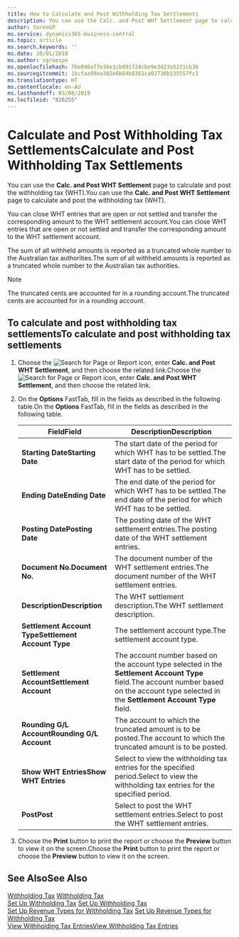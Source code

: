 ```yaml
---
title: How to Calculate and Post Withholding Tax Settlements
description: You can use the Calc. and Post WHT Settlement page to calculate and post the withholding tax (WHT).
author: SorenGP
ms.service: dynamics365-business-central
ms.topic: article
ms.search.keywords: ''
ms.date: 10/01/2018
ms.author: sgroespe
ms.openlocfilehash: 76e046af7e36e1cb091f24cbe9e3d23a5231cb3b
ms.sourcegitcommit: 1bcfaa99ea302e6b84b8361ca02730b135557fc1
ms.translationtype: HT
ms.contentlocale: en-AU
ms.lasthandoff: 03/08/2019
ms.locfileid: "826255"
---
```

# <a name="calculate-and-post-withholding-tax-settlements"></a><span data-ttu-id="46859-103">Calculate and Post Withholding Tax Settlements</span><span class="sxs-lookup"><span data-stu-id="46859-103">Calculate and Post Withholding Tax Settlements</span></span>
<span data-ttu-id="46859-104">You can use the **Calc. and Post WHT Settlement** page to calculate and post the withholding tax (WHT).</span><span class="sxs-lookup"><span data-stu-id="46859-104">You can use the **Calc. and Post WHT Settlement** page to calculate and post the withholding tax (WHT).</span></span>  

<span data-ttu-id="46859-105">You can close WHT entries that are open or not settled and transfer the corresponding amount to the WHT settlement account.</span><span class="sxs-lookup"><span data-stu-id="46859-105">You can close WHT entries that are open or not settled and transfer the corresponding amount to the WHT settlement account.</span></span>  

<span data-ttu-id="46859-106">The sum of all withheld amounts is reported as a truncated whole number to the Australian tax authorities.</span><span class="sxs-lookup"><span data-stu-id="46859-106">The sum of all withheld amounts is reported as a truncated whole number to the Australian tax authorities.</span></span>  

> [!NOTE]  
>  <span data-ttu-id="46859-107">The truncated cents are accounted for in a rounding account.</span><span class="sxs-lookup"><span data-stu-id="46859-107">The truncated cents are accounted for in a rounding account.</span></span>  

## <a name="to-calculate-and-post-withholding-tax-settlements"></a><span data-ttu-id="46859-108">To calculate and post withholding tax settlements</span><span class="sxs-lookup"><span data-stu-id="46859-108">To calculate and post withholding tax settlements</span></span>  

1.  <span data-ttu-id="46859-109">Choose the ![Search for Page or Report](../../media/ui-search/search_small.png "Search for Page or Report icon") icon, enter **Calc. and Post WHT Settlement**, and then choose the related link.</span><span class="sxs-lookup"><span data-stu-id="46859-109">Choose the ![Search for Page or Report](../../media/ui-search/search_small.png "Search for Page or Report icon") icon, enter **Calc. and Post WHT Settlement**, and then choose the related link.</span></span>  
2.  <span data-ttu-id="46859-110">On the **Options** FastTab, fill in the fields as described in the following table.</span><span class="sxs-lookup"><span data-stu-id="46859-110">On the **Options** FastTab, fill in the fields as described in the following table.</span></span>  

    |<span data-ttu-id="46859-111">Field</span><span class="sxs-lookup"><span data-stu-id="46859-111">Field</span></span>|<span data-ttu-id="46859-112">Description</span><span class="sxs-lookup"><span data-stu-id="46859-112">Description</span></span>|  
    |---------------------------------|---------------------------------------|  
    |<span data-ttu-id="46859-113">**Starting Date**</span><span class="sxs-lookup"><span data-stu-id="46859-113">**Starting Date**</span></span>|<span data-ttu-id="46859-114">The start date of the period for which WHT has to be settled.</span><span class="sxs-lookup"><span data-stu-id="46859-114">The start date of the period for which WHT has to be settled.</span></span>|  
    |<span data-ttu-id="46859-115">**Ending Date**</span><span class="sxs-lookup"><span data-stu-id="46859-115">**Ending Date**</span></span>|<span data-ttu-id="46859-116">The end date of the period for which WHT has to be settled.</span><span class="sxs-lookup"><span data-stu-id="46859-116">The end date of the period for which WHT has to be settled.</span></span>|  
    |<span data-ttu-id="46859-117">**Posting Date**</span><span class="sxs-lookup"><span data-stu-id="46859-117">**Posting Date**</span></span>|<span data-ttu-id="46859-118">The posting date of the WHT settlement entries.</span><span class="sxs-lookup"><span data-stu-id="46859-118">The posting date of the WHT settlement entries.</span></span>|  
    |<span data-ttu-id="46859-119">**Document No.**</span><span class="sxs-lookup"><span data-stu-id="46859-119">**Document No.**</span></span>|<span data-ttu-id="46859-120">The document number of the WHT settlement entries.</span><span class="sxs-lookup"><span data-stu-id="46859-120">The document number of the WHT settlement entries.</span></span>|  
    |<span data-ttu-id="46859-121">**Description**</span><span class="sxs-lookup"><span data-stu-id="46859-121">**Description**</span></span>|<span data-ttu-id="46859-122">The WHT settlement description.</span><span class="sxs-lookup"><span data-stu-id="46859-122">The WHT settlement description.</span></span>|  
    |<span data-ttu-id="46859-123">**Settlement Account Type**</span><span class="sxs-lookup"><span data-stu-id="46859-123">**Settlement Account Type**</span></span>|<span data-ttu-id="46859-124">The settlement account type.</span><span class="sxs-lookup"><span data-stu-id="46859-124">The settlement account type.</span></span>|  
    |<span data-ttu-id="46859-125">**Settlement Account**</span><span class="sxs-lookup"><span data-stu-id="46859-125">**Settlement Account**</span></span>|<span data-ttu-id="46859-126">The account number based on the account type selected in the **Settlement Account Type** field.</span><span class="sxs-lookup"><span data-stu-id="46859-126">The account number based on the account type selected in the **Settlement Account Type** field.</span></span>|  
    |<span data-ttu-id="46859-127">**Rounding G/L Account**</span><span class="sxs-lookup"><span data-stu-id="46859-127">**Rounding G/L Account**</span></span>|<span data-ttu-id="46859-128">The account to which the truncated amount is to be posted.</span><span class="sxs-lookup"><span data-stu-id="46859-128">The account to which the truncated amount is to be posted.</span></span>|  
    |<span data-ttu-id="46859-129">**Show WHT Entries**</span><span class="sxs-lookup"><span data-stu-id="46859-129">**Show WHT Entries**</span></span>|<span data-ttu-id="46859-130">Select to view the withholding tax entries for the specified period.</span><span class="sxs-lookup"><span data-stu-id="46859-130">Select to view the withholding tax entries for the specified period.</span></span>|  
    |<span data-ttu-id="46859-131">**Post**</span><span class="sxs-lookup"><span data-stu-id="46859-131">**Post**</span></span>|<span data-ttu-id="46859-132">Select to post the WHT settlement entries.</span><span class="sxs-lookup"><span data-stu-id="46859-132">Select to post the WHT settlement entries.</span></span>|  

3.  <span data-ttu-id="46859-133">Choose the **Print** button to print the report or choose the **Preview** button to view it on the screen.</span><span class="sxs-lookup"><span data-stu-id="46859-133">Choose the **Print** button to print the report or choose the **Preview** button to view it on the screen.</span></span>  

## <a name="see-also"></a><span data-ttu-id="46859-134">See Also</span><span class="sxs-lookup"><span data-stu-id="46859-134">See Also</span></span>  
 <span data-ttu-id="46859-135">[Withholding Tax](withholding-tax.md) </span><span class="sxs-lookup"><span data-stu-id="46859-135">[Withholding Tax](withholding-tax.md) </span></span>  
 <span data-ttu-id="46859-136">[Set Up Withholding Tax](how-to-set-up-withholding-tax.md) </span><span class="sxs-lookup"><span data-stu-id="46859-136">[Set Up Withholding Tax](how-to-set-up-withholding-tax.md) </span></span>  
 <span data-ttu-id="46859-137">[Set Up Revenue Types for Withholding Tax](how-to-set-up-revenue-types-for-withholding-tax.md) </span><span class="sxs-lookup"><span data-stu-id="46859-137">[Set Up Revenue Types for Withholding Tax](how-to-set-up-revenue-types-for-withholding-tax.md) </span></span>  
 [<span data-ttu-id="46859-138">View Withholding Tax Entries</span><span class="sxs-lookup"><span data-stu-id="46859-138">View Withholding Tax Entries</span></span>](how-to-view-withholding-tax-entries.md)
